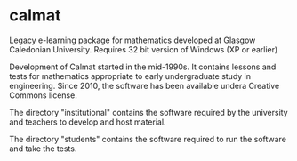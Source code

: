 calmat
======

Legacy e-learning package for mathematics developed at Glasgow Caledonian University. Requires 32 bit version of Windows (XP or earlier)

Development of Calmat started in the mid-1990s. It contains lessons and tests for mathematics appropriate to early undergraduate study in engineering. Since 2010, the software has been available undera Creative Commons license.

The directory "institutional" contains the software required by the university and teachers to develop and host material.

The directory "students" contains the software required to run the software and take the tests.
